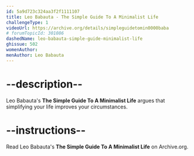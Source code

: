 ```yaml
---
id: 5a9d723c324aa3f2f1111107
title: Leo Babauta - The Simple Guide To A Minimalist Life
challengeType: 1
videoUrl: https://archive.org/details/simpleguidetomin0000baba
# forumTopicId: 301086
dashedName: leo-babauta-simple-guide-minimalist-life
ghissue: 502
womenAuthor: 
menAuthor: Leo Babauta
---
```


# --description--

Leo Babauta's __The Simple Guide To A Minimalist Life__ argues that simplifying your life improves your circumstances.

# --instructions--

Read Leo Babauta's __The Simple Guide To A Minimalist Life__ on Archive.org.
